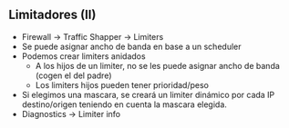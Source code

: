 ## Limitadores (II)

- Firewall → Traffic Shapper → Limiters
- Se puede asignar ancho de banda en base a un scheduler
- Podemos crear limiters anidados
  - A los hijos de un limiter, no se les puede asignar ancho de banda (cogen el del padre)
  - Los limiters hijos pueden tener prioridad/peso
- Si elegimos una mascara, se creará un limiter dinámico por cada IP destino/origen teniendo en cuenta la mascara elegida.
- Diagnostics → Limiter info
